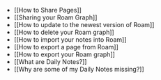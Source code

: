 - [[How to Share Pages]]
- [[Sharing your Roam Graph]]
- [[How to update to the newest version of Roam]]
- [[How to delete your Roam graph]]
- [[How to import your notes into Roam]]
- [[How to export a page from Roam]]
- [[How to export your Roam graph]]
- [[What are Daily Notes?]]
- [[Why are some of my Daily Notes missing?]]
